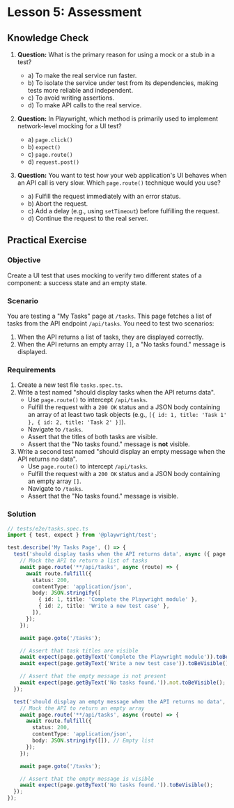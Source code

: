 # Lesson 5: Assessment

## Knowledge Check

1.  **Question:** What is the primary reason for using a mock or a stub in a test?
    *   a) To make the real service run faster.
    *   b) To isolate the service under test from its dependencies, making tests more reliable and independent.
    *   c) To avoid writing assertions.
    *   d) To make API calls to the real service.

2.  **Question:** In Playwright, which method is primarily used to implement network-level mocking for a UI test?
    *   a) `page.click()`
    *   b) `expect()`
    *   c) `page.route()`
    *   d) `request.post()`

3.  **Question:** You want to test how your web application's UI behaves when an API call is very slow. Which `page.route()` technique would you use?
    *   a) Fulfill the request immediately with an error status.
    *   b) Abort the request.
    *   c) Add a delay (e.g., using `setTimeout`) before fulfilling the request.
    *   d) Continue the request to the real server.

## Practical Exercise

### Objective

Create a UI test that uses mocking to verify two different states of a component: a success state and an empty state.

### Scenario

You are testing a "My Tasks" page at `/tasks`. This page fetches a list of tasks from the API endpoint `/api/tasks`. You need to test two scenarios:
1.  When the API returns a list of tasks, they are displayed correctly.
2.  When the API returns an empty array `[]`, a "No tasks found." message is displayed.

### Requirements

1.  Create a new test file `tasks.spec.ts`.
2.  Write a test named "should display tasks when the API returns data".
    *   Use `page.route()` to intercept `/api/tasks`.
    *   Fulfill the request with a `200 OK` status and a JSON body containing an array of at least two task objects (e.g., `[{ id: 1, title: 'Task 1' }, { id: 2, title: 'Task 2' }]`).
    *   Navigate to `/tasks`.
    *   Assert that the titles of both tasks are visible.
    *   Assert that the "No tasks found." message is **not** visible.
3.  Write a second test named "should display an empty message when the API returns no data".
    *   Use `page.route()` to intercept `/api/tasks`.
    *   Fulfill the request with a `200 OK` status and a JSON body containing an empty array `[]`.
    *   Navigate to `/tasks`.
    *   Assert that the "No tasks found." message is visible.

### Solution

```typescript
// tests/e2e/tasks.spec.ts
import { test, expect } from '@playwright/test';

test.describe('My Tasks Page', () => {
  test('should display tasks when the API returns data', async ({ page }) => {
    // Mock the API to return a list of tasks
    await page.route('**/api/tasks', async (route) => {
      await route.fulfill({
        status: 200,
        contentType: 'application/json',
        body: JSON.stringify([
          { id: 1, title: 'Complete the Playwright module' },
          { id: 2, title: 'Write a new test case' },
        ]),
      });
    });

    await page.goto('/tasks');

    // Assert that task titles are visible
    await expect(page.getByText('Complete the Playwright module')).toBeVisible();
    await expect(page.getByText('Write a new test case')).toBeVisible();

    // Assert that the empty message is not present
    await expect(page.getByText('No tasks found.')).not.toBeVisible();
  });

  test('should display an empty message when the API returns no data', async ({ page }) => {
    // Mock the API to return an empty array
    await page.route('**/api/tasks', async (route) => {
      await route.fulfill({
        status: 200,
        contentType: 'application/json',
        body: JSON.stringify([]), // Empty list
      });
    });

    await page.goto('/tasks');

    // Assert that the empty message is visible
    await expect(page.getByText('No tasks found.')).toBeVisible();
  });
});